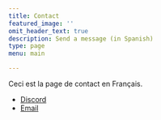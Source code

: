 ```yaml
---
title: Contact
featured_image: ''
omit_header_text: true
description: Send a message (in Spanish)
type: page
menu: main

---
```


Ceci est la page de contact en Français.


- [Discord](https://discord.gg/4mV77At86e)
- [Email](mailto:contact@base205al.org) 

